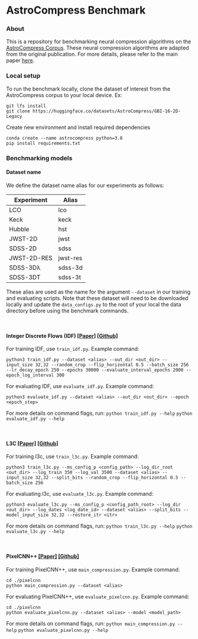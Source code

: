 # AstroCompress Benchmark

### About
This is a repository for benchmarking neural compression algorithms on the [AstroCompress Corpus](https://huggingface.co/AstroCompress).
These neural compression algorithms are adapted from the original publication. For more details, please refer to the main paper [here]().

### Local setup
To run the benchmark locally, clone the dataset of interest from the AstroCompress corpus to your local device. Ex:

```
git lfs install
git clone https://huggingface.co/datasets/AstroCompress/GBI-16-2D-Legacy
```

Create new environment and install required dependencies
```
conda create --name astrocompress python=3.8
pip install requirements.txt
```

### Benchmarking models
#### Dataset name
We define the dataset name alias for our experiments as follows:

| Experiment  | Alias    |
|-------------|----------|
| LCO         | lco      |
| Keck        | keck     |
| Hubble      | hst      |
| JWST-2D     | jwst     |
| SDSS-2D     | sdss     |
| JWST-2D-RES | jwst-res |
| SDSS-3Dλ    | sdss-3d  |
| SDSS-3DT    | sdss-3t  |

These alias are used as the name for the argument `--dataset` in our training and evaluating scripts.
Note that these dataset will need to be downloaded locally and update the `data_configs.py` to the 
root of your local the data directory before using the benchmark commands.

<br>

#### Integer Discrete Flows (IDF) [[Paper]](https://arxiv.org/pdf/1905.07376) [[Github]](https://github.com/jornpeters/integer_discrete_flows)
For training IDF, use `train_idf.py`. Example command:
```
python3 train_idf.py --dataset <alias> --out_dir <out_dir> --input_size 32,32 --random_crop --flip_horizontal 0.5 --batch_size 256 --lr_decay_epoch 250 --epochs 30000 --evaluate_interval_epochs 2000 --epoch_log_interval 300
```
For evaluating IDF, use `evaluate_idf.py`. Example command:
```
python3 evaluate_idf.py --dataset <alias> --out_dir <out_dir> --epoch <epoch_step>
```
For more details on command flags, run:
`python train_idf.py --help`
`python evaluate_idf.py --help`

<br>

#### L3C [[Paper]](https://arxiv.org/pdf/1811.12817) [[Github]](https://github.com/fab-jul/L3C-PyTorch)
For training l3c, use `train_l3c.py`. Example command:
```
python3 train_l3c.py --ms_config_p <config_path> --log_dir_root <out_dir> --log_train 350 --log_val 3500 --dataset <alias> --input_size 32,32 --split_bits --random_crop --flip_horizontal 0.5 --batch_size 256
```
For evaluating l3c, use `evaluate_l3c.py`. Example command:
```
python3 evaluate_l3c.py --ms_config_p <config_path_root> --log_dir <out_dir> --log_dates <log_date_id> --dataset <alias> --split_bits --model_input_size 32,32 --restore_itr <itr>
```
For more details on command flags, run:
`python train_l3c.py --help`
`python evaluate_l3c.py --help`

<br>

#### PixelCNN++ [[Paper]](https://arxiv.org/pdf/1701.05517) [[Github]](https://github.com/openai/pixel-cnn)
For training PixelCNN++, use `main_compression.py`. Example command:
```
cd ./pixelcnn
python main_compression.py --dataset <alias>
```
For evaluating PixelCNN++, use `evaluate_pixelcnn.py`. Example command:
```
cd ./pixelcnn
python evaluate_pixelcnn.py --dataset <alias> --model <model_path>
```
For more details on command flags, run:
`python main_compression.py --help`
`python evaluate_pixelcnn.py --help`